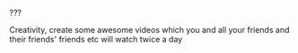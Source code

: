 ???

Creativity, create some awesome videos which you and all your friends and their friends' friends etc will watch twice a day

